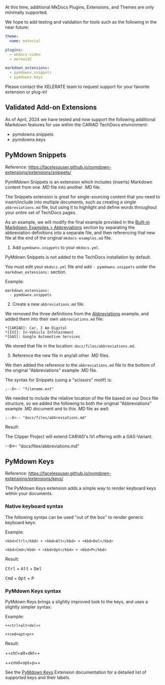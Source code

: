 At this time, additional MkDocs Plugins, Extensions, and Themes are only minimally supported.

We hope to add testing and validation for tools such as the following in the near future:

```{.yaml linenums="1"}
theme:
  name: material

plugins:
  - mkdocs-video
  - mermaid2

markdown_extensions:
  - pymdownx.snippets
  - pymdownx.keys
```

Please contact the XELERATE team to request support for your favorite extension or plug-in!


## Validated Add-on Extensions

As of April, 2024 we have tested and now support the following additional Markdown features for use within the CARIAD TechDocs environment:

- pymdownx.snippets
- pymdownx.keys

## PyMdown Snippets

Reference: https://facelessuser.github.io/pymdown-extensions/extensions/snippets/

PymMdown Snippets is an extension which includes (inserts) Markdown content from one .MD file into another .MD file. 

The Snippets extension is great for single-sourcing content that you need to insert/include into multiple documents, such as creating a single `abbreviations.md` file, but using it to highlight and define words throughout your *entire* set of TechDocs pages.

As an example, we will modify the final example provided in the [Built-in Markdown: Examples > Abbreviations](mkdocs-examples.md/#abbreviations) section by separating the abbreviation definitions into a separate file, and then referencing that new file at the end of the original `mkdocs-examples.md` file.

1. Add `pymdownx.snippets` to your `mkdocs.yml`.

  PyMdown Snippets is not added to the TechDocs installation by default.

  You must edit your `mkdocs.yml` file and add `- pymdownx.snippets` under the `markdown_extensions:` section.

  Example:

  ```
  markdown_extensions:
    - pymdownx.snippets
  ```

2. Create a new `abbreviations.md` file.

  We removed the three definitions from the [Abbreviations](mkdocs-examples.md/#abbreviations) example, and added them into their own `abbreviations.md` file:

  ```
  *[CARIAD]: Car, I Am Digital
  *[IVI]: In-Vehicle Infotainment
  *[GAS]: Google Automotive Services
  ```

  We stored that file in the location: `docs/files/abbreviations.md`.

3. Reference the new file in any/all other .MD files.

  We then added the reference to the `abbreviations.md` file to the bottom of the original "Abbreviations" example .MD file.
    
  The syntax for Snippets (using a "scissors" motif) is: 

  ```
  ;--8<-- "filename.ext"
  ```
  
  We needed to include the relative location of the file based on our Docs file structure, so we added the following to both the original "Abbreviations" example .MD document and to this .MD file as well:
  
  ```
  ;--8<-- "docs/files/abbreviations.md"
  ```

Result:

The Clipper Project will extend CARIAD's IVI offering with a GAS-Variant.

--8<-- "docs/files/abbreviations.md"


## PyMdown Keys

Reference: https://facelessuser.github.io/pymdown-extensions/extensions/keys/

The PyMdown Keys extension adds a simple way to render keyboard keys within your documents.

### Native keyboard syntax

The following syntax can be used "out of the box" to render generic keyboard keys:

Example:

```
<kbd>Ctrl</kbd> + <kbd>Alt</kbd> + <kbd>Del</kbd>

<kbd>Cmd</kbd> + <kbd>Opt</kbd> + <kbd>P</kbd>
```

Result:

<kbd>Ctrl</kbd> + <kbd>Alt</kbd> + <kbd>Del</kbd>

<kbd>Cmd</kbd> + <kbd>Opt</kbd> + <kbd>P</kbd>

### PyMdown Keys syntax

PyMdown Keys brings a slightly improved look to the keys, and uses a slightly simpler syntax:

Example:

```
++ctrl+alt+del++

++cmd+opt+p++
```

Result:

++ctrl+alt+del++

++cmd+opt+p++

See the [PyMdown Keys](https://facelessuser.github.io/pymdown-extensions/extensions/keys/) Extension documentation for a detailed list of supported keys and their labels.
